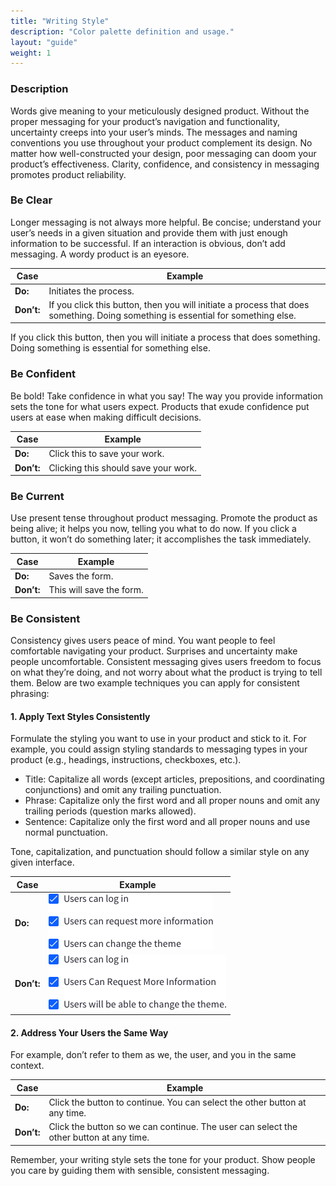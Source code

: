 ```yaml
---
title: "Writing Style"
description: "Color palette definition and usage."
layout: "guide"
weight: 1
---
```


### Description

Words give meaning to your meticulously designed product. Without the proper messaging for your product’s navigation and functionality, uncertainty creeps into your user’s minds. The messages and naming conventions you use throughout your product complement its design. No matter how well-constructed your design, poor messaging can doom your product’s effectiveness. Clarity, confidence, and consistency in messaging promotes product reliability. 

### Be Clear

Longer messaging is not always more helpful. Be concise; understand your user’s needs in a given situation and provide them with just enough information to be successful. If an interaction is obvious, don’t add messaging. A wordy product is an eyesore.

| Case | Example |
| ---- | ----- |
| **Do:** | Initiates the process. |
| **Don’t:** | If you click this button, then you will initiate a process that does something. Doing something is essential for something else. |

If you click this button, then you will initiate a process that does something. Doing something is essential for something else.

### Be Confident

Be bold! Take confidence in what you say! The way you provide information sets the tone for what users expect. Products that exude confidence put users at ease when making difficult decisions.

| Case | Example |
| ---- | ----- |
| **Do:** | Click this to save your work. |
| **Don’t:** | Clicking this should save your work. |

### Be Current

Use present tense throughout product messaging. Promote the product as being alive; it helps you now, telling you what to do now. If you click a button, it won’t do something later; it accomplishes the task immediately.

| Case | Example |
| ---- | ----- |
| **Do:** | Saves the form. |
| **Don’t:** | This will save the form. |

### Be Consistent

Consistency gives users peace of mind. You want people to feel comfortable navigating your product. Surprises and uncertainty make people uncomfortable. Consistent messaging gives users freedom to focus on what they’re doing, and not worry about what the product is trying to tell them. Below are two example techniques you can apply for consistent phrasing:
 
#### 1. Apply Text Styles Consistently

Formulate the styling you want to use in your product and stick to it. For example, you could assign styling standards to messaging types in your product (e.g., headings, instructions, checkboxes, etc.).
 
* Title: Capitalize all words (except articles, prepositions, and coordinating conjunctions) and omit any trailing punctuation.
* Phrase: Capitalize only the first word and all proper nouns and omit any trailing periods (question marks allowed).
* Sentence: Capitalize only the first word and all proper nouns and use normal punctuation.

Tone, capitalization, and punctuation should follow a similar style on any given interface.

| Case | Example |
| ---- | ----- |
| **Do:** | ![Writing Style Do Example with checkboxes](../../../images/WritingStyleDoExample.png) |
| **Don’t:** | ![Writing Style Do Example with checkboxes](../../../images/WritingStyleDontExample.png) |

#### 2. Address Your Users the Same Way

For example, don’t refer to them as we, the user, and you in the same context.

| Case | Example |
| ---- | ----- |
| **Do:** | Click the button to continue. You can select the other button at any time. |
| **Don’t:** | Click the button so we can continue. The user can select the other button at any time. |

Remember, your writing style sets the tone for your product. Show people you care by guiding them with sensible, consistent messaging.
